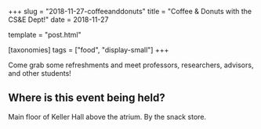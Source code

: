 +++
slug = "2018-11-27-coffeeanddonuts"
title = "Coffee & Donuts with the CS&E Dept!"
date = 2018-11-27

template = "post.html"

[taxonomies]
tags = ["food", "display-small"]
+++

<!-- more -->

Come grab some refreshments and meet professors, researchers, advisors, and
other students!  

## Where is this event being held?  
Main floor of Keller Hall above the atrium. By the snack store. 